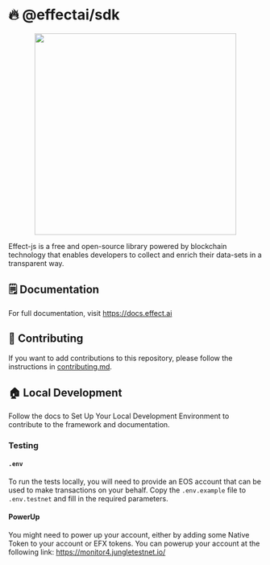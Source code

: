 # 🔥 @effectai/sdk

<p align="center"><img src="https://effect.network/img/logo/logo.png" width="400px"></p>

Effect-js is a free and open-source library powered by blockchain technology that enables developers to collect and enrich their data-sets in a transparent way. 

## 🗒️ Documentation
For full documentation, visit https://docs.effect.ai

## 🙋 Contributing
If you want to add contributions to this repository, please follow the instructions in [contributing.md](CONTRIBUTING.md).

## 🏠 Local Development
Follow the docs to Set Up Your Local Development Environment to contribute to the framework and documentation. 

### Testing

#### `.env`

To run the tests locally, you will need to provide an EOS account that can be used to make transactions on your behalf.
Copy the `.env.example` file to `.env.testnet` and fill in the required parameters.

#### PowerUp

You might need to power up your account, either by adding some Native Token to your account or EFX tokens.
You can powerup your account at the following link: https://monitor4.jungletestnet.io/


